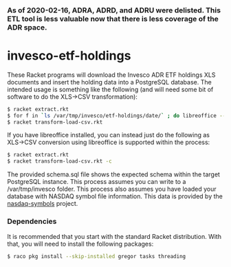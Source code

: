 ### As of 2020-02-16, ADRA, ADRD, and ADRU were delisted. This ETL tool is less valuable now that there is less coverage of the ADR space. 

# invesco-etf-holdings
These Racket programs will download the Invesco ADR ETF holdings XLS documents and insert the holding data into a PostgreSQL database. 
The intended usage is something like the following (and will need some bit of software to do the XLS->CSV transformation):

```bash
$ racket extract.rkt
$ for f in `ls /var/tmp/invesco/etf-holdings/date/` ; do libreoffice --headless --convert-to csv --outdir /var/tmp/invesco/etf-holdings/date $f ; done
$ racket transform-load-csv.rkt
```

If you have libreoffice installed, you can instead just do the following as XLS->CSV conversion using libreoffice is supported within the process:

```bash
$ racket extract.rkt
$ racket transform-load-csv.rkt -c
```

The provided schema.sql file shows the expected schema within the target PostgreSQL instance. 
This process assumes you can write to a /var/tmp/invesco folder. This process also assumes you have loaded your database with NASDAQ symbol
file information. This data is provided by the [nasdaq-symbols](https://github.com/evdubs/nasdaq-symbols) project.

### Dependencies

It is recommended that you start with the standard Racket distribution. With that, you will need to install the following packages:

```bash
$ raco pkg install --skip-installed gregor tasks threading
```
